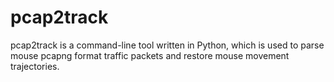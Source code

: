 # pcap2track
pcap2track is a command-line tool written in Python, which is used to parse mouse pcapng format traffic packets and restore mouse movement trajectories.
